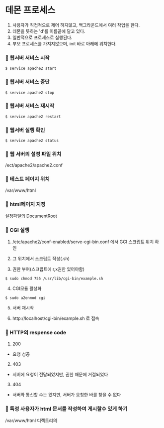 # 데몬 프로세스
1. 사용자가 직접적으로 제어 하지않고, 백그라운드에서 여러 작업을 한다.
2. 데몬을 뜻하는 'd'를 이름끝에 달고 있다.
3. 일반적으로 프로세스로 실행된다.
4. 부모 프로세스를 가지지않으며, init 바로 아래에 위치한다.


### :dart: 웹서버 서비스 시작
```
$ service apache2 start
```

### :dart: 웹서버 서비스 중단
```
$ service apache2 stop
```

### :dart: 웹서버 서비스 재시작
```
$ service apache2 restart
```

### :dart: 웹서버 실행 확인
```
$ service apache2 status
```

### :dart: 웹 서버의 설정 파일 위치
/ect/apache2/apache2.conf

### :dart: 테스트 페이지 위치
/var/www/html


### :dart: html페이지 지정
설정파일의 DocumentRoot

### :dart: CGI 실행
1. /etc/apache2/conf-enabled/serve-cgi-bin.conf 에서 GCI 스크립트 위치 확인

2. 그 위치에서 스크립트 작성(.sh)

3. 권한 부여(스크립트에 r,x권한 있어야함)
```
$ sudo chmod 755 /usr/lib/cgi-bin/example.sh
```

4. CGI모듈 활성화

```
$ sudo a2enmod cgi
```

5. 서버 재시작

6. http://localhost/cgi-bin/example.sh 로 접속



### :dart: HTTP의 respense code

1. 200
  - 요청 성공
2. 403
  - 서버에 요청이 전달되었지만, 권한 때문에 거절되었다
3. 404
  -  서버와 통신할 수는 있지만, 서버가 요청한 바를 찾을 수 없다
  
### 🎯 특정 사용자가 html 문서를 작성하여 게시할수 있게 하기

/var/www/html 디렉토리의 
